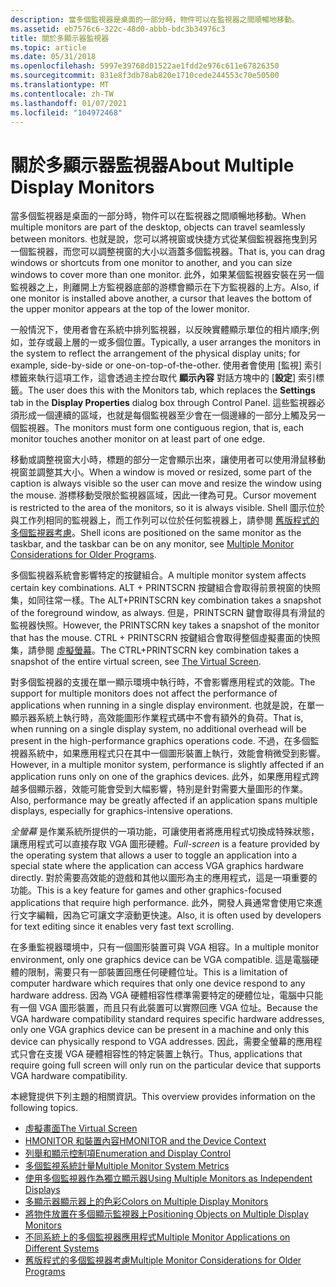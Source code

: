 ```yaml
---
description: 當多個監視器是桌面的一部分時，物件可以在監視器之間順暢地移動。
ms.assetid: eb7576c6-322c-48d0-abbb-bdc3b34976c3
title: 關於多顯示器監視器
ms.topic: article
ms.date: 05/31/2018
ms.openlocfilehash: 5997e39768d01522ae1fdd2e976c611e67826350
ms.sourcegitcommit: 831e8f3db78ab820e1710cede244553c70e50500
ms.translationtype: MT
ms.contentlocale: zh-TW
ms.lasthandoff: 01/07/2021
ms.locfileid: "104972468"
---
```

# <a name="about-multiple-display-monitors"></a><span data-ttu-id="b8b87-103">關於多顯示器監視器</span><span class="sxs-lookup"><span data-stu-id="b8b87-103">About Multiple Display Monitors</span></span>

<span data-ttu-id="b8b87-104">當多個監視器是桌面的一部分時，物件可以在監視器之間順暢地移動。</span><span class="sxs-lookup"><span data-stu-id="b8b87-104">When multiple monitors are part of the desktop, objects can travel seamlessly between monitors.</span></span> <span data-ttu-id="b8b87-105">也就是說，您可以將視窗或快捷方式從某個監視器拖曳到另一個監視器，而您可以調整視窗的大小以涵蓋多個監視器。</span><span class="sxs-lookup"><span data-stu-id="b8b87-105">That is, you can drag windows or shortcuts from one monitor to another, and you can size windows to cover more than one monitor.</span></span> <span data-ttu-id="b8b87-106">此外，如果某個監視器安裝在另一個監視器之上，則離開上方監視器底部的游標會顯示在下方監視器的上方。</span><span class="sxs-lookup"><span data-stu-id="b8b87-106">Also, if one monitor is installed above another, a cursor that leaves the bottom of the upper monitor appears at the top of the lower monitor.</span></span>

<span data-ttu-id="b8b87-107">一般情況下，使用者會在系統中排列監視器，以反映實體顯示單位的相片順序;例如，並存或最上層的一或多個位置。</span><span class="sxs-lookup"><span data-stu-id="b8b87-107">Typically, a user arranges the monitors in the system to reflect the arrangement of the physical display units; for example, side-by-side or one-on-top-of-the-other.</span></span> <span data-ttu-id="b8b87-108">使用者會使用 [監視] 索引標籤來執行這項工作，這會透過主控台取代 **顯示內容** 對話方塊中的 [**設定**] 索引標籤。</span><span class="sxs-lookup"><span data-stu-id="b8b87-108">The user does this with the Monitors tab, which replaces the **Settings** tab in the **Display Properties** dialog box through Control Panel.</span></span> <span data-ttu-id="b8b87-109">這些監視器必須形成一個連續的區域，也就是每個監視器至少會在一個邊緣的一部分上觸及另一個監視器。</span><span class="sxs-lookup"><span data-stu-id="b8b87-109">The monitors must form one contiguous region, that is, each monitor touches another monitor on at least part of one edge.</span></span>

<span data-ttu-id="b8b87-110">移動或調整視窗大小時，標題的部分一定會顯示出來，讓使用者可以使用滑鼠移動視窗並調整其大小。</span><span class="sxs-lookup"><span data-stu-id="b8b87-110">When a window is moved or resized, some part of the caption is always visible so the user can move and resize the window using the mouse.</span></span> <span data-ttu-id="b8b87-111">游標移動受限於監視器區域，因此一律為可見。</span><span class="sxs-lookup"><span data-stu-id="b8b87-111">Cursor movement is restricted to the area of the monitors, so it is always visible.</span></span> <span data-ttu-id="b8b87-112">Shell 圖示位於與工作列相同的監視器上，而工作列可以位於任何監視器上，請參閱 [舊版程式的多個監視器考慮](multiple-monitor-considerations-for-older-programs.md)。</span><span class="sxs-lookup"><span data-stu-id="b8b87-112">Shell icons are positioned on the same monitor as the taskbar, and the taskbar can be on any monitor, see [Multiple Monitor Considerations for Older Programs](multiple-monitor-considerations-for-older-programs.md).</span></span>

<span data-ttu-id="b8b87-113">多個監視器系統會影響特定的按鍵組合。</span><span class="sxs-lookup"><span data-stu-id="b8b87-113">A multiple monitor system affects certain key combinations.</span></span> <span data-ttu-id="b8b87-114">ALT + PRINTSCRN 按鍵組合會取得前景視窗的快照集，如同往常一樣。</span><span class="sxs-lookup"><span data-stu-id="b8b87-114">The ALT+PRINTSCRN key combination takes a snapshot of the foreground window, as always.</span></span> <span data-ttu-id="b8b87-115">但是，PRINTSCRN 鍵會取得具有滑鼠的監視器快照。</span><span class="sxs-lookup"><span data-stu-id="b8b87-115">However, the PRINTSCRN key takes a snapshot of the monitor that has the mouse.</span></span> <span data-ttu-id="b8b87-116">CTRL + PRINTSCRN 按鍵組合會取得整個虛擬畫面的快照集，請參閱 [虛擬螢幕](the-virtual-screen.md)。</span><span class="sxs-lookup"><span data-stu-id="b8b87-116">The CTRL+PRINTSCRN key combination takes a snapshot of the entire virtual screen, see [The Virtual Screen](the-virtual-screen.md).</span></span>

<span data-ttu-id="b8b87-117">對多個監視器的支援在單一顯示環境中執行時，不會影響應用程式的效能。</span><span class="sxs-lookup"><span data-stu-id="b8b87-117">The support for multiple monitors does not affect the performance of applications when running in a single display environment.</span></span> <span data-ttu-id="b8b87-118">也就是說，在單一顯示器系統上執行時，高效能圖形作業程式碼中不會有額外的負荷。</span><span class="sxs-lookup"><span data-stu-id="b8b87-118">That is, when running on a single display system, no additional overhead will be present in the high-performance graphics operations code.</span></span> <span data-ttu-id="b8b87-119">不過，在多個監視器系統中，如果應用程式只在其中一個圖形裝置上執行，效能會稍微受到影響。</span><span class="sxs-lookup"><span data-stu-id="b8b87-119">However, in a multiple monitor system, performance is slightly affected if an application runs only on one of the graphics devices.</span></span> <span data-ttu-id="b8b87-120">此外，如果應用程式跨越多個顯示器，效能可能會受到大幅影響，特別是針對需要大量圖形的作業。</span><span class="sxs-lookup"><span data-stu-id="b8b87-120">Also, performance may be greatly affected if an application spans multiple displays, especially for graphics-intensive operations.</span></span>

<span data-ttu-id="b8b87-121">*全螢幕* 是作業系統所提供的一項功能，可讓使用者將應用程式切換成特殊狀態，讓應用程式可以直接存取 VGA 圖形硬體。</span><span class="sxs-lookup"><span data-stu-id="b8b87-121">*Full-screen* is a feature provided by the operating system that allows a user to toggle an application into a special state where the application can access VGA graphics hardware directly.</span></span> <span data-ttu-id="b8b87-122">對於需要高效能的遊戲和其他以圖形為主的應用程式，這是一項重要的功能。</span><span class="sxs-lookup"><span data-stu-id="b8b87-122">This is a key feature for games and other graphics-focused applications that require high performance.</span></span> <span data-ttu-id="b8b87-123">此外，開發人員通常會使用它來進行文字編輯，因為它可讓文字滾動更快速。</span><span class="sxs-lookup"><span data-stu-id="b8b87-123">Also, it is often used by developers for text editing since it enables very fast text scrolling.</span></span>

<span data-ttu-id="b8b87-124">在多重監視器環境中，只有一個圖形裝置可與 VGA 相容。</span><span class="sxs-lookup"><span data-stu-id="b8b87-124">In a multiple monitor environment, only one graphics device can be VGA compatible.</span></span> <span data-ttu-id="b8b87-125">這是電腦硬體的限制，需要只有一部裝置回應任何硬體位址。</span><span class="sxs-lookup"><span data-stu-id="b8b87-125">This is a limitation of computer hardware which requires that only one device respond to any hardware address.</span></span> <span data-ttu-id="b8b87-126">因為 VGA 硬體相容性標準需要特定的硬體位址，電腦中只能有一個 VGA 圖形裝置，而且只有此裝置可以實際回應 VGA 位址。</span><span class="sxs-lookup"><span data-stu-id="b8b87-126">Because the VGA hardware compatibility standard requires specific hardware addresses, only one VGA graphics device can be present in a machine and only this device can physically respond to VGA addresses.</span></span> <span data-ttu-id="b8b87-127">因此，需要全螢幕的應用程式只會在支援 VGA 硬體相容性的特定裝置上執行。</span><span class="sxs-lookup"><span data-stu-id="b8b87-127">Thus, applications that require going full screen will only run on the particular device that supports VGA hardware compatibility.</span></span>

<span data-ttu-id="b8b87-128">本總覽提供下列主題的相關資訊。</span><span class="sxs-lookup"><span data-stu-id="b8b87-128">This overview provides information on the following topics.</span></span>

-   [<span data-ttu-id="b8b87-129">虛擬畫面</span><span class="sxs-lookup"><span data-stu-id="b8b87-129">The Virtual Screen</span></span>](the-virtual-screen.md)
-   [<span data-ttu-id="b8b87-130">HMONITOR 和裝置內容</span><span class="sxs-lookup"><span data-stu-id="b8b87-130">HMONITOR and the Device Context</span></span>](hmonitor-and-the-device-context.md)
-   [<span data-ttu-id="b8b87-131">列舉和顯示控制項</span><span class="sxs-lookup"><span data-stu-id="b8b87-131">Enumeration and Display Control</span></span>](enumeration-and-display-control.md)
-   [<span data-ttu-id="b8b87-132">多個監視系統計量</span><span class="sxs-lookup"><span data-stu-id="b8b87-132">Multiple Monitor System Metrics</span></span>](multiple-monitor-system-metrics.md)
-   [<span data-ttu-id="b8b87-133">使用多個監視器作為獨立顯示器</span><span class="sxs-lookup"><span data-stu-id="b8b87-133">Using Multiple Monitors as Independent Displays</span></span>](using-multiple-monitors-as-independent-displays.md)
-   [<span data-ttu-id="b8b87-134">多顯示器顯示器上的色彩</span><span class="sxs-lookup"><span data-stu-id="b8b87-134">Colors on Multiple Display Monitors</span></span>](colors-on-multiple-display-monitors.md)
-   [<span data-ttu-id="b8b87-135">將物件放置在多個顯示監視器上</span><span class="sxs-lookup"><span data-stu-id="b8b87-135">Positioning Objects on Multiple Display Monitors</span></span>](positioning-objects-on-multiple-display-monitors.md)
-   [<span data-ttu-id="b8b87-136">不同系統上的多個監視器應用程式</span><span class="sxs-lookup"><span data-stu-id="b8b87-136">Multiple Monitor Applications on Different Systems</span></span>](multiple-monitor-applications-on-different-systems.md)
-   [<span data-ttu-id="b8b87-137">舊版程式的多個監視器考慮</span><span class="sxs-lookup"><span data-stu-id="b8b87-137">Multiple Monitor Considerations for Older Programs</span></span>](multiple-monitor-considerations-for-older-programs.md)

 

 



